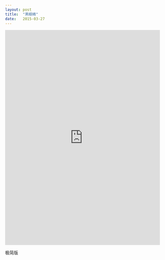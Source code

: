 ```yaml
---
layout: post
title:  "黑眼睛"
date:   2015-03-27
---
```



<iframe src="http://docs.google.com/gview?url=https://github.com/pku-accordion/pku-accordion.github.io/raw/90cb02c4965f73404e983dcc581a888cfb95c5a8/assets/files/3/dark%20eyes.pdf&embedded=true" style="width:100%; height:700px;" frameborder="0"></iframe>

极简版